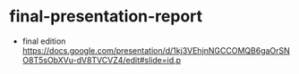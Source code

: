 # final-presentation-report

* final edition  
https://docs.google.com/presentation/d/1kj3VEhjnNGCCOMQB6gaOrSNO8T5sObXVu-dV8TVCVZ4/edit#slide=id.p
